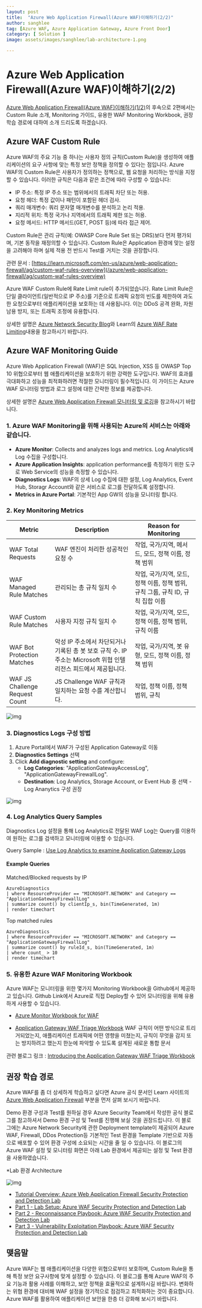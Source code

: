 ```yaml
---
layout: post
title:  "Azure Web Application Firewall(Azure WAF)이해하기(2/2)"
author: sanghlee
tag: [Azure WAF, Azure Application Gateway, Azure Front Door]
category: [ Solution ]
image: assets/images/sanghlee/lab-architecture-1.png

---
```


# Azure Web Application Firewall(Azure WAF)이해하기(2/2) 

[Azure Web Application Firewall(Azure WAF)이해하기(1/2)](https://medium.com/azure-tech-blog-kr/azure-web-application-firewall-azure-waf-%EC%9D%B4%ED%95%B4%ED%95%98%EA%B8%B0-1-2-b29b11d55c01)의 후속으로 2편에서는 Custom Rule 소개, Monitoring 가이드, 유용한 WAF Monitoring Workbook, 권장 학습 경로에 대하여 소개 드리도록 하겠습니다.

## Azure WAF Custom Rule
    
Azure WAF의 주요 기능 중 하나는 사용자 정의 규칙(Custom Rule)을 생성하여 애플리케이션의 요구 사항에 맞는 특정 보안 정책을 정의할 수 있다는 점입니다.
Azure WAF의 Custom Rule은 사용자가 정의하는 정책으로, 웹 요청을 처리하는 방식을 지정할 수 있습니다. 이러한 규칙은 다음과 같은 조건에 따라 구성할 수 있습니다:

- IP 주소: 특정 IP 주소 또는 범위에서의 트래픽 차단 또는 허용.
- 요청 헤더: 특정 값이나 패턴이 포함된 헤더 검사.
- 쿼리 매개변수: 쿼리 문자열 매개변수를 분석하고 논리 적용.
- 지리적 위치: 특정 국가나 지역에서의 트래픽 제한 또는 허용.
- 요청 메서드: HTTP 메서드(GET, POST 등)에 따라 접근 제어.

Custom Rule은 관리 규칙(예: OWASP Core Rule Set 또는 DRS)보다 먼저 평가되며, 기본 동작을 재정의할 수 있습니다.
Custom Rule은 Application 환경에 맞는 설정을 고려해야 하며 실제 적용 전 반드시 Test를 거치는 것을 권장합니다.

관련 문서 : [https://learn.microsoft.com/en-us/azure/web-application-firewall/ag/custom-waf-rules-overview](/azure/web-application-firewall/ag/custom-waf-rules-overview)

Azure WAF Custom Rule에 Rate Limit rule이 추가되었습니다.
Rate Limit Rule은 단일 클라이언트(일반적으로 IP 주소)를 기준으로 트래픽 요청의 빈도를 제한하여 과도한 요청으로부터 애플리케이션을 보호하는 데 사용됩니다. 이는 DDoS 공격 완화, 자원 남용 방지, 또는 트래픽 조정에 유용합니다.

상세한 설명은 [Azure Network Security Blog](https://techcommunity.microsoft.com/blog/azurenetworksecurityblog/rate-limiting-feature-for-azure-waf-on-application-gateway-now-in-preview-/3934957 
)와 Learn의 [Azure WAF Rate Limiting](https://learn.microsoft.com/en-us/azure/web-application-firewall/ag/rate-limiting-overview)내용을 참고하시기 바랍니다. 


## Azure WAF Monitoring Guide
Azure Web Application Firewall (WAF)은 SQL Injection, XSS 등 OWASP Top 10 위협으로부터 웹 애플리케이션을 보호하기 위한 강력한 도구입니다. 
WAF의 효과를 극대화하고 성능을 최적화하려면 적절한 모니터링이 필수적입니다. 
이 가이드는 Azure WAF 모니터링 방법과 로그 설정에 대한 간략한 정보를 제공합니다.

상세한 설명은 [Azure Web Application Firewall 모니터링 및 로깅](https://learn.microsoft.com/ko-kr/azure/web-application-firewall/ag/application-gateway-waf-metrics)을 참고하시기 바랍니다.

### 1. Azure WAF Monitoring을 위해 사용되는 Azure의 서비스는 아래와 같습니다.
- **Azure Monitor**: Collects and analyzes logs and metrics. Log Analytics에 Log 수집을 구성합니다.
- **Azure Application Insights**: application performance를 측정하기 위한 도구로 Web Service의 성능을 측정할 수 있습니다.
- **Diagnostics Logs**: WAF의 상세 Log 수집에 대한 설정, Log Analytics, Event Hub, Storagr Account와 같은 서비스로 로그를 전달하도록 설정합니다.
- **Metrics in Azure Portal**: 기본적인 App GW의 성능을 모니터링 합니다.

### 2. Key Monitoring Metrics 

| **Metric**           | **Description**                | **Reason for Monitoring**       |
|-----------------------|---------------------------------|----------------------------------|
| WAF Total Requests        | WAF 엔진이 처리한 성공적인 요청 수       | 작업, 국가/지역, 메서드, 모드, 정책 이름, 정책 범위 |
| WAF Managed Rule Matches    | 관리되는 총 규칙 일치 수     | 작업, 국가/지역, 모드, 정책 이름, 정책 범위, 규칙 그룹, 규칙 ID, 규칙 집합 이름       |
| WAF Custom Rule Matches     | 사용자 지정 규칙 일치 수     | 작업, 국가/지역, 모드, 정책 이름, 정책 범위, 규칙 이름           |
| WAF Bot Protection Matches              | 악성 IP 주소에서 차단되거나 기록된 총 봇 보호 규칙 수. IP 주소는 Microsoft 위협 인텔리전스 피드에서 제공됩니다.        | 작업, 국가/지역, 봇 유형, 모드, 정책 이름, 정책 범위   |
| WAF JS Challenge Request Count          | JS Challenge WAF 규칙과 일치하는 요청 수를 계산합니다. | 작업, 정책 이름, 정책 범위, 규칙       |

![img](../assets/images/sanghlee/waf_metric1.png)

### 3. Diagnostics Logs 구성 방법

1) Azure Portal에서 WAF가 구성된 Application Gateway로 이동
2) **Diagnostics Settings** 선택
3) Click **Add diagnostic setting** and configure:
   - **Log Categories**: "ApplicationGatewayAccessLog", "ApplicationGatewayFirewallLog".
   - **Destination**: Log Analytics, Storage Account, or Event Hub 중 선택 - Log Ananytics 구성 권장

![img](../assets/images/sanghlee/waf-diag-setting.png)


### 4. Log Analytics Query Samples 
Diagnostics Log 설정을 통해 Log Analytics로 전달된 WAF Log는 Query를 이용하여 원하는 로그를 검색하고 모니터링에 이용할 수 있습니다.

Query Sample : [Use Log Analytics to examine Application Gateway Logs](https://learn.microsoft.com/en-us/azure/application-gateway/log-analytics)

#### Example Queries

Matched/Blocked requests by IP

```kusto
AzureDiagnostics
| where ResourceProvider == "MICROSOFT.NETWORK" and Category == "ApplicationGatewayFirewallLog"
| summarize count() by clientIp_s, bin(TimeGenerated, 1m)
| render timechart
```

Top matched rules

```kusto
AzureDiagnostics
| where ResourceProvider == "MICROSOFT.NETWORK" and Category == "ApplicationGatewayFirewallLog"
| summarize count() by ruleId_s, bin(TimeGenerated, 1m)
| where count_ > 10
| render timechart
```



### 5. 유용한 Azure WAF Monitoring Workbook
Azure WAF는 모니터링을 위한 몇가지 Monitoring Workbook을 Github에서 제공하고 있습니다.
Github Link에서 Azure로 직접 Deploy할 수 있어 모니터링을 위해 유용하게 사용할 수 있습니다.

- [Azure Monitor Workbook for WAF](https://github.com/Azure/Azure-Network-Security/blob/master/Azure%20WAF/Workbook%20-%20WAF%20Monitor%20Workbook/README.md#azure-monitor-workbook-for-waf) 




- [Application Gateway WAF Triage Workbook](https://github.com/Azure/Azure-Network-Security/blob/master/Azure%20WAF/Workbook%20-%20AppGw%20WAF%20Triage%20Workbook/README.md)
WAF 규칙이 어떤 방식으로 트리거되었는지, 애플리케이션 트래픽에 어떤 영향을 미쳤는지, 규칙이 무엇을 감지 또는 방지하려고 했는지 한눈에 파악할 수 있도록 설계된 새로운 통합 문서



관련 블로그 링크 : [Introducing the Application Gateway WAF Triage Workbook](https://techcommunity.microsoft.com/blog/azurenetworksecurityblog/introducing-the-application-gateway-waf-triage-workbook/2973341)



## 권장 학습 경로

Azure WAF를 좀 더 상세하게 학습하고 싶다면 Azure 공식 문서인 Learn 사이트의 [Azure Web Application Firewall](https://learn.microsoft.com/ko-kr/azure/web-application-firewall/) 부분을 먼저 살펴 보시기 바랍니다.

Demo 환경 구성과 Test를 원하실 경우 Azure Security Team에서 작성한 공식 블로그를 참고하셔서 Demo 환경 구성 및 Test를 진행해 보실 것을 권장드립니다.
이 블로그에는 Azure Network Security에 관한 Deployment template이 제공되어 Azure WAF, Firewall, DDos Protection등 기본적인 Test 환경을 Template 기반으로 자동으로 배포할 수 있어 환경 구성에 소요되는 시간을 줄 일 수 있습니다.
이 블로그의 Azure WAF 설정 및 모니터링 화면은 아래 Lab 환경에서 제공되는 설정 및 Test 환경을 사용하였습니다.

*Lab 환경 Architecture

![img](../assets/images/sanghlee/lab-architecture-1.png)


- [Tutorial Overview: Azure Web Application Firewall Security Protection and Detection Lab](https://techcommunity.microsoft.com/blog/azurenetworksecurityblog/tutorial-overview-azure-web-application-firewall-security-protection-and-detecti/2030423)
- [Part 1 - Lab Setup: Azure WAF Security Protection and Detection Lab](https://techcommunity.microsoft.com/blog/azurenetworksecurityblog/part-1---lab-setup-azure-waf-security-protection-and-detection-lab/2030469)
- [Part 2 - Reconnaissance Playbook: Azure WAF Security Protection and Detection Lab](https://techcommunity.microsoft.com/blog/azurenetworksecurityblog/part-2---reconnaissance-playbook-azure-waf-security-protection-and-detection-lab/2030751)
- [Part 3 - Vulnerability Exploitation Playbook: Azure WAF Security Protection and Detection Lab](https://techcommunity.microsoft.com/blog/azurenetworksecurityblog/part-3---vulnerability-exploitation-playbook-azure-waf-security-protection-and-d/2031047)

## 맺음말

Azure WAF는 웹 애플리케이션을 다양한 위협으로부터 보호하며, Custom Rule을 통해 특정 보안 요구사항에 맞게 설정할 수 있습니다. 
이 블로그를 통해 Azure WAF의 주요 기능과 활용 사례를 이해하고, 보안 정책을 효율적으로 설계하시길 바랍니다. 변화하는 위협 환경에 대비해 WAF 설정을 정기적으로 점검하고 최적화하는 것이 중요합니다. 
Azure WAF를 활용하여 애플리케이션 보안을 한층 더 강화해 보시기 바랍니다.
